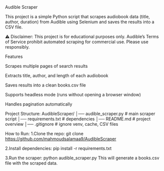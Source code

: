 Audible Scraper

This project is a simple Python script that scrapes audiobook data (title, author, duration) from Audible
 using Selenium and saves the results into a CSV file.

⚠️ Disclaimer: This project is for educational purposes only. Audible’s Terms of Service prohibit automated scraping for commercial use. Please use responsibly.



Features

Scrapes multiple pages of search results

Extracts title, author, and length of each audiobook

Saves results into a clean books.csv file

Supports headless mode (runs without opening a browser window)

Handles pagination automatically



Project Structure:
AudibleScraper/
│── audible_scraper.py     # main scraper script
│── requirements.txt       # dependencies
│── README.md              # project overview
│── .gitignore             # ignore venv, cache, CSV files


How to Run:
1.Clone the repo:
git clone https://github.com/mahmoudsalamaa9/AudibleScraper

2.Install dependencies:
pip install -r requirements.txt

3.Run the scraper:
python audible_scraper.py
This will generate a books.csv file with the scraped data.